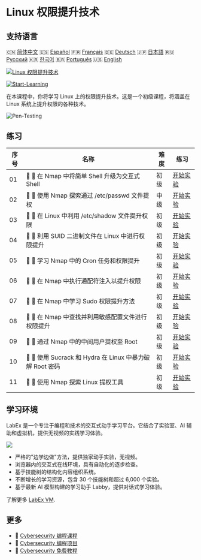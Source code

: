 # Linux 权限提升技术

## 支持语言

🇨🇳 [简体中文](README_zh.md) 🇪🇸 [Español](README_es.md) 🇫🇷 [Français](README_fr.md) 🇩🇪 [Deutsch](README_de.md) 🇯🇵 [日本語](README_ja.md) 🇷🇺 [Русский](README_ru.md) 🇰🇷 [한국어](README_ko.md) 🇧🇷 [Português](README_pt.md) 🇺🇸 [English](README.md) 

[![Linux 权限提升技术](https://cover-creator.labex.io/privilege-escalation-techniques-on-linux.png?lang=zh)](https://labex.io/zh/courses/privilege-escalation-techniques-on-linux)

[![Start-Learning](https://img.shields.io/badge/Start-Learning-whitesmoke?style=for-the-badge)](https://labex.io/zh/courses/privilege-escalation-techniques-on-linux)

在本课程中，你将学习 Linux 上的权限提升技术。这是一个初级课程，将涵盖在 Linux 系统上提升权限的各种技术。

![Pen-Testing](https://img.shields.io/badge/Pen-Testing-whitesmoke?style=for-the-badge&logo=pen-testing)


## 练习

|   序号 | 名称                                                      | 难度   | 练习                                                                                                                                                 |
|--------|-----------------------------------------------------------|--------|------------------------------------------------------------------------------------------------------------------------------------------------------|
|     01 | 📖 🔵 在 Nmap 中将简单 Shell 升级为交互式 Shell           | 初级   | <a target='_blank' href='https://labex.io/zh/tutorials/upgrade-simple-shell-to-interactive-shell-in-nmap-416148'>开始实验</a>                        |
|     02 | 📖 🔵 使用 Nmap 探索通过 /etc/passwd 文件提权             | 中级   | <a target='_blank' href='https://labex.io/zh/tutorials/explore-privilege-escalation-via-etc-passwd-file-in-nmap-416141'>开始实验</a>                 |
|     03 | 📖 🔵 在 Linux 中利用 /etc/shadow 文件提升权限            | 初级   | <a target='_blank' href='https://labex.io/zh/tutorials/escalate-privileges-using-etc-shadow-file-in-linux-416142'>开始实验</a>                       |
|     04 | 📖 🔵 利用 SUID 二进制文件在 Linux 中进行权限提升         | 初级   | <a target='_blank' href='https://labex.io/zh/tutorials/nmap-exploit-suid-binaries-for-privilege-escalation-in-linux-416147'>开始实验</a>             |
|     05 | 📖 🔵 学习 Nmap 中的 Cron 任务和权限提升                  | 初级   | <a target='_blank' href='https://labex.io/zh/tutorials/learn-cron-jobs-and-privilege-escalation-in-nmap-416140'>开始实验</a>                         |
|     06 | 📖 🔵 在 Nmap 中执行通配符注入以提升权限                  | 初级   | <a target='_blank' href='https://labex.io/zh/tutorials/perform-wildcard-injection-in-nmap-for-privilege-escalation-416144'>开始实验</a>              |
|     07 | 📖 🔵 在 Nmap 中学习 Sudo 权限提升方法                    | 初级   | <a target='_blank' href='https://labex.io/zh/tutorials/learn-sudo-privilege-escalation-methods-in-nmap-416145'>开始实验</a>                          |
|     08 | 📖 🔵 在 Nmap 中查找并利用敏感配置文件进行权限提升        | 初级   | <a target='_blank' href='https://labex.io/zh/tutorials/find-and-exploit-sensitive-config-files-for-privilege-escalation-in-nmap-416138'>开始实验</a> |
|     09 | 📖 🔵 通过 Nmap 中的中间用户提权至 Root                   | 初级   | <a target='_blank' href='https://labex.io/zh/tutorials/nmap-escalate-privileges-to-root-via-intermediate-user-in-nmap-416146'>开始实验</a>           |
|     10 | 📖 🔵 使用 Sucrack 和 Hydra 在 Linux 中暴力破解 Root 密码 | 初级   | <a target='_blank' href='https://labex.io/zh/tutorials/brute-force-root-password-in-linux-with-sucrack-and-hydra-416139'>开始实验</a>                |
|     11 | 📖 🔵 使用 Nmap 探索 Linux 提权工具                       | 初级   | <a target='_blank' href='https://labex.io/zh/tutorials/explore-linux-privilege-escalation-tools-in-nmap-416143'>开始实验</a>                         |

## 学习环境

LabEx 是一个专注于编程和技术的交互式动手学习平台。它结合了实验室、AI 辅助和虚拟机，提供无视频的实践学习体验。

![](https://tutorial-screenshot.getvm.io/images/vm-1725247253.png)

- 严格的"边学边做"方法，提供独家动手实验，无视频。
- 浏览器内的交互式在线环境，具有自动化的逐步检查。
- 基于技能树的结构化内容组织系统。
- 不断增长的学习资源，包含 30 个技能树和超过 6,000 个实验。
- 基于最新 AI 模型构建的学习助手 Labby，提供对话式学习体验。

了解更多 [LabEx VM](https://support.labex.io/using-labex/virtual-machine).

## 更多

- 🔗 [Cybersecurity 编程课程](https://github.com/labex-labs/awesome-programming-courses)
- 🔗 [Cybersecurity 编程项目](https://github.com/labex-labs/awesome-programming-projects)
- 🔗 [Cybersecurity 免费教程](https://github.com/labex-labs/cybersecurity-free-tutorials)

